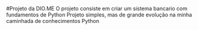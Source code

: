 #Projeto da DIO.ME
O projeto consiste em criar um sistema bancario com fundamentos de Python
Projeto simples, mas de grande evolução na minha caminhada de conhecimentos Python
